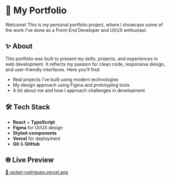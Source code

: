 # 💼 My Portfolio

Welcome! This is my personal portfolio project, where I showcase some of the work I've done as a Front-End Developer and UI/UX enthusiast.

## ✨ About

This portfolio was built to present my skills, projects, and experiences in web development. It reflects my passion for clean code, responsive design, and user-friendly interfaces.
Here you'll find:
- Real projects I've built using modern technologies
- My design approach using Figma and prototyping tools
- A bit about me and how I approach challenges in development

## 🛠️ Tech Stack

- **React** + **TypeScript**
- **Figma** for UI/UX design
- **Styled-components**
- **Vercel** for deployment
- **Git** & **GitHub**

## 🌐 Live Preview

[🔗 rackel-rodrigues.vercel.app](https://rackel-rodrigues.vercel.app)
